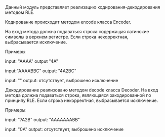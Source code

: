 Данный модуль представляет реализацию кодирования-декодирования методом RLE.

Кодирование происходит методом encode  класса Encoder. 

На вход метода должна подаваться строка содержащая латинские символы в верхнем регистре. Если строка некорректная, выбрасывается исключение.

Примеры:

input: "AAAA" output "4A"

input:"AAAABBC" output: "4A2BC"

input: "" output: отсутствует, выброшено исключение


Декодирование реализовано методом decode класса Decoder.
На вход метода должна подаваться строка, являющаяся закодированной по принципу RLE. Если строка некорректная, выбрасывается исключение.

Примеры:

input: "7A2B" output: "AAAAAAABB"

input: "0A" output: отсутствует, выброшено исключение